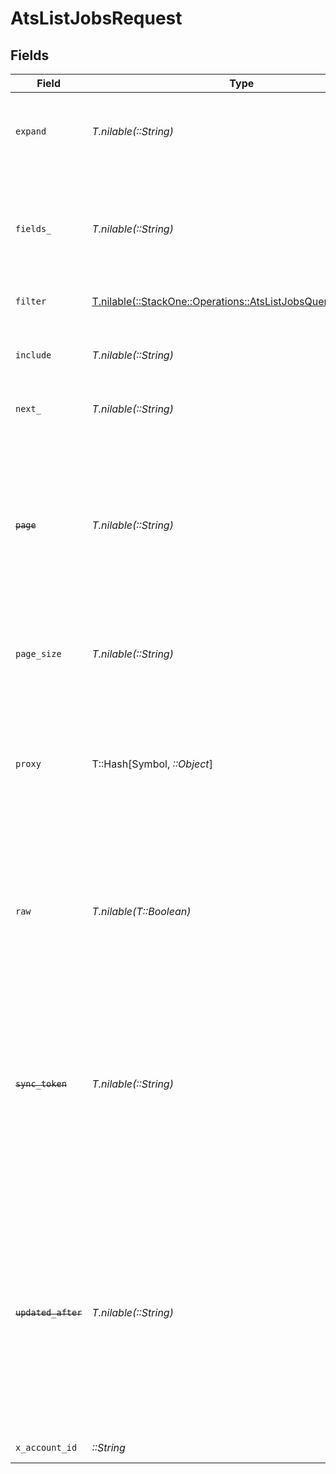 # AtsListJobsRequest


## Fields

| Field                                                                                                                                                                                                     | Type                                                                                                                                                                                                      | Required                                                                                                                                                                                                  | Description                                                                                                                                                                                               | Example                                                                                                                                                                                                   |
| --------------------------------------------------------------------------------------------------------------------------------------------------------------------------------------------------------- | --------------------------------------------------------------------------------------------------------------------------------------------------------------------------------------------------------- | --------------------------------------------------------------------------------------------------------------------------------------------------------------------------------------------------------- | --------------------------------------------------------------------------------------------------------------------------------------------------------------------------------------------------------- | --------------------------------------------------------------------------------------------------------------------------------------------------------------------------------------------------------- |
| `expand`                                                                                                                                                                                                  | *T.nilable(::String)*                                                                                                                                                                                     | :heavy_minus_sign:                                                                                                                                                                                        | The comma separated list of fields that will be expanded in the response                                                                                                                                  | job_postings,interview_stages                                                                                                                                                                             |
| `fields_`                                                                                                                                                                                                 | *T.nilable(::String)*                                                                                                                                                                                     | :heavy_minus_sign:                                                                                                                                                                                        | The comma separated list of fields that will be returned in the response (if empty, all fields are returned)                                                                                              | id,remote_id,code,title,description,status,job_status,department_ids,remote_department_ids,location_ids,remote_location_ids,hiring_team,interview_stages,confidential,custom_fields,created_at,updated_at |
| `filter`                                                                                                                                                                                                  | [T.nilable(::StackOne::Operations::AtsListJobsQueryParamFilter)](../../models/operations/atslistjobsqueryparamfilter.md)                                                                                  | :heavy_minus_sign:                                                                                                                                                                                        | ATS Jobs filters                                                                                                                                                                                          |                                                                                                                                                                                                           |
| `include`                                                                                                                                                                                                 | *T.nilable(::String)*                                                                                                                                                                                     | :heavy_minus_sign:                                                                                                                                                                                        | The comma separated list of fields that will be included in the response                                                                                                                                  | custom_fields                                                                                                                                                                                             |
| `next_`                                                                                                                                                                                                   | *T.nilable(::String)*                                                                                                                                                                                     | :heavy_minus_sign:                                                                                                                                                                                        | The unified cursor                                                                                                                                                                                        |                                                                                                                                                                                                           |
| ~~`page`~~                                                                                                                                                                                                | *T.nilable(::String)*                                                                                                                                                                                     | :heavy_minus_sign:                                                                                                                                                                                        | : warning: ** DEPRECATED **: This will be removed in a future release, please migrate away from it as soon as possible.<br/><br/>The page number of the results to fetch                                  |                                                                                                                                                                                                           |
| `page_size`                                                                                                                                                                                               | *T.nilable(::String)*                                                                                                                                                                                     | :heavy_minus_sign:                                                                                                                                                                                        | The number of results per page (default value is 25)                                                                                                                                                      |                                                                                                                                                                                                           |
| `proxy`                                                                                                                                                                                                   | T::Hash[Symbol, *::Object*]                                                                                                                                                                               | :heavy_minus_sign:                                                                                                                                                                                        | Query parameters that can be used to pass through parameters to the underlying provider request by surrounding them with 'proxy' key                                                                      |                                                                                                                                                                                                           |
| `raw`                                                                                                                                                                                                     | *T.nilable(T::Boolean)*                                                                                                                                                                                   | :heavy_minus_sign:                                                                                                                                                                                        | Indicates that the raw request result should be returned in addition to the mapped result (default value is false)                                                                                        |                                                                                                                                                                                                           |
| ~~`sync_token`~~                                                                                                                                                                                          | *T.nilable(::String)*                                                                                                                                                                                     | :heavy_minus_sign:                                                                                                                                                                                        | : warning: ** DEPRECATED **: This will be removed in a future release, please migrate away from it as soon as possible.<br/><br/>The sync token to select the only updated results                        |                                                                                                                                                                                                           |
| ~~`updated_after`~~                                                                                                                                                                                       | *T.nilable(::String)*                                                                                                                                                                                     | :heavy_minus_sign:                                                                                                                                                                                        | : warning: ** DEPRECATED **: This will be removed in a future release, please migrate away from it as soon as possible.<br/><br/>Use a string with a date to only select results updated after that given date | 2020-01-01T00:00:00.000Z                                                                                                                                                                                  |
| `x_account_id`                                                                                                                                                                                            | *::String*                                                                                                                                                                                                | :heavy_check_mark:                                                                                                                                                                                        | The account identifier                                                                                                                                                                                    |                                                                                                                                                                                                           |